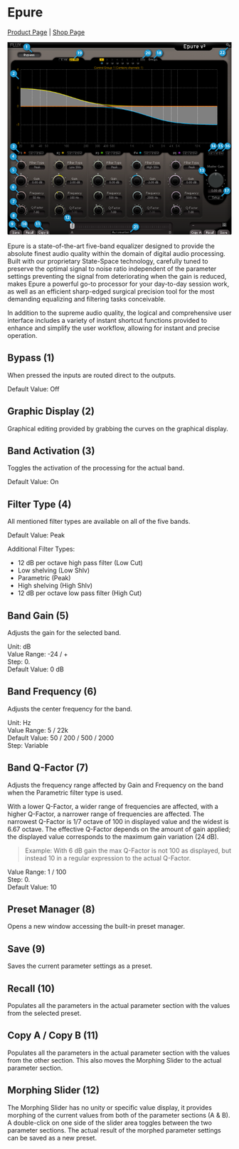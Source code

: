 # Epure
[Product Page](https://www.flux.audio/project/epure/) 
| [Shop Page](https://shop.flux.audio/en_US/products/epure)

![](include/Epure_01.png)

Epure is a state-of-the-art five-band equalizer designed to provide the absolute finest audio quality within the
domain of digital audio processing. Built with our proprietary State-Space technology, carefully tuned to preserve
the optimal signal to noise ratio independent of the parameter settings preventing the signal from deteriorating
when the gain is reduced, makes Epure a powerful go-to processor for your day-to-day session work, as well as
an efficient sharp-edged surgical precision tool for the most demanding equalizing and filtering tasks conceivable.

In addition to the supreme audio quality, the logical and comprehensive user interface includes a variety of instant
shortcut functions provided to enhance and simplify the user workflow, allowing for instant and precise operation.

## Bypass (1)
When pressed the inputs are routed direct to the outputs.

Default Value: Off

## Graphic Display (2)

Graphical editing provided by grabbing the curves on the graphical display.

## Band Activation (3)
Toggles the activation of the processing for the actual band.

Default Value: On

## Filter Type (4)
All mentioned filter types are available on all of the five bands.

Default Value: Peak

Additional Filter Types:

- 12 dB per octave high pass filter (Low Cut)
- Low shelving (Low Shlv)
- Parametric (Peak)
- High shelving (High Shlv)
- 12 dB per octave low pass filter (High Cut)

## Band Gain (5)
Adjusts the gain for the selected band.

Unit: dB  
Value Range: -24 / +  
Step: 0.  
Default Value: 0 dB

## Band Frequency (6)
Adjusts the center frequency for the band.

Unit: Hz  
Value Range: 5 / 22k  
Default Value: 50 / 200 / 500 / 2000  
Step: Variable  

## Band Q-Factor (7)
Adjusts the frequency range affected by Gain and Frequency on the band when the Parametric filter type is used.

With a lower Q-Factor, a wider range of frequencies are affected, with a higher Q-Factor, a narrower range of frequencies 
are affected. The narrowest Q-Factor is 1/7 octave of 100 in displayed value and the widest is 6.67 octave.
The effective Q-Factor depends on the amount of gain applied; the displayed value corresponds to the maximum
gain variation (24 dB).

> Example: With 6 dB gain the max Q-Factor is not 100 as displayed, but instead 10 in a regular expression to the
actual Q-Factor.

Value Range: 1 / 100  
Step: 0.  
Default Value: 10

## Preset Manager (8)
Opens a new window accessing the built-in preset manager.

## Save (9)
Saves the current parameter settings as a preset.

## Recall (10)
Populates all the parameters in the actual parameter section with the values from the selected preset.

## Copy A / Copy B (11)
Populates all the parameters in the actual parameter section with the values from the other section.
This also moves the Morphing Slider to the actual parameter section.

## Morphing Slider (12)
The Morphing Slider has no unity or specific value display, it provides morphing of the current values from both of
the parameter sections (A & B). A double-click on one side of the slider area toggles between the two parameter
sections. The actual result of the morphed parameter settings can be saved as a new preset.
